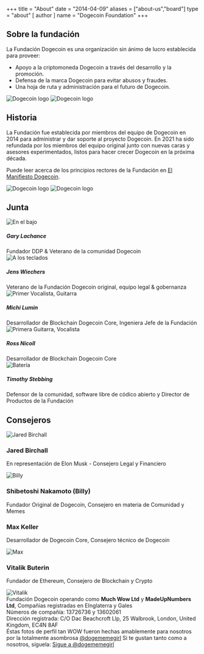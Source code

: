 +++ title = "About"
date = "2014-04-09"
aliases = ["about-us","board"]
type = "about"
[ author ]
name = "Dogecoin Foundation"
+++

<section class="presentation">
<div class="left">

<div class="title">

## Sobre la fundación

  <div class="underline"></div>
</div>

<div class="description">
La Fundación Dogecoin es una organización sin ánimo de lucro establecida para proveer:


- Apoyo a la criptomoneda Dogecoin a través del desarrollo y la promoción.
- Defensa de la marca Dogecoin para evitar abusos y fraudes.
- Una hoja de ruta y administración para el futuro de Dogecoin.

</div>

<div class="mobile-logos">
<img class="dogegoin-light" src="/dogecoin-light.png" alt="Dogecoin logo">
<img class="dogegoin-dark" src="/dogecoin-dark.png" alt="Dogecoin logo">
</div>

<div class="title">

## Historia

<div class="underline"></div>
</div>

<div class="description">
La Fundación fue establecida por miembros del equipo de Dogecoin en 2014 para administrar y dar soporte al proyecto Dogecoin. En 2021 ha sido
refundada por los miembros del equipo original junto con nuevas caras y asesores experimentados, listos para hacer crecer Dogecoin en la próxima década.

Puede leer acerca de los principios rectores de la Fundación en [El Manifiesto Dogecoin](/es/manifesto).

</div>
</div>
<div class="right">
<img class="dogegoin-light" src="/dogecoin-light.png" alt="Dogecoin logo">
<img class="dogegoin-dark" src="/dogecoin-dark.png" alt="Dogecoin logo">
</div>
</section>

<section class="board">
  <div>

## Junta

  <div class="underline"></div>

  <div class="members">
  <div class="member">
  <img title='En el bajo' src="/gary.png"/>
  <h5>Gary Lachance</h5>
  Fundador DDP & Veterano de la comunidad Dogecoin
  </div>

  <div class="member">
  <img title='A los teclados' src="/jens.png"/>
  <h5>Jens Wiechers</h5>
  Veterano de la Fundación Dogecoin original, equipo legal & gobernanza
  </div>

  <div class="member">
  <img title='Primer Vocalista, Guitarra' src="/michi.png"/>
  <h5>Michi Lumin</h5>
  Desarrollador de Blockchain Dogecoin Core, Ingeniera Jefe de la Fundación
  </div>

  <div class="member">
  <img title='Primera Guitarra, Vocalista' src="/ross.png"/>
  <h5>Ross Nicoll</h5>
  Desarrollador de Blockchain Dogecoin Core
  </div>

  <div class="member">
  <img title='Batería' src="/timothy.png"/>
  <h5>Timothy Stebbing</h5>
  Defensor de la comunidad, software libre de códico abierto y Director de Productos de la Fundación
  </div>

  </div>
  </div>
</section>

<div class="advisors">
<div class="top"></div>
<div class="inner">
<div class="title">

## Consejeros

<div class="underline"></div>
</div>

<div class="members">

<div>
<img title='Jared Birchall' src="/jared.png"/>
</div>
<div>

### Jared Birchall

En representación de Elon Musk - Consejero Legal y Financiero

</div>

<div>
<img title='Billy' src="/billy.png"/>
</div>
<div>

### Shibetoshi Nakamoto (Billy)

Fundador Original de Dogecoin, Consejero en materia de Comunidad y Memes

</div>

<div>

### Max Keller

Desarrollador de Dogecoin Core, Consejero técnico de Dogecoin

</div>
<div>
<img title='Max' src="/max.png"/>
</div>

<div>

### Vitalik Buterin

Fundador de Ethereum, Consejero de Blockchain y Crypto

</div>
<div>
<img title='Vitalik' src="/vitalik.png"/>
</div>

</div>
</div>
<div class="bottom"></div>
</div>

<div class="company">
Fundación Dogecoin operando como <b>Much Wow Ltd</b> y
<b>MadeUpNumbers Ltd</b>, Compañias registradas en EInglaterra y Gales<br/>
Números de compañía: 13726736 y 13602061<br/>
Dirección registrada: C/O Dac Beachcroft Llp, 25 Walbrook, London, United Kingdom, EC4N 8AF
</div>

<div class="tweet">
Éstas fotos de perfil tan WOW fueron hechas amablemente para nosotros por la totalmente asombrosa
<a href="https://twitter.com/Dogememegirl">@dogememegirl</a> Si te gustan tanto como a nosotros, síguela: 
<a href="https://twitter.com/dogememegirl?ref_src=twsrc%5Etfw" class="twitter-follow-button" data-show-screen-name="false" data-show-count="false"> Sigue a @dogememegirl</a><script async src="https://platform.twitter.com/widgets.js" charset="utf-8"></script>
</div>
